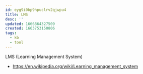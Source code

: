 ```yaml
---
id: eyg9i0bp9hpuclrv2qjwpu4
title: LMS
desc: ''
updated: 1666864327509
created: 1663753150806
tags:
  - kb
  - tool
---
```


LMS (Learning Management System)

* <https://en.wikipedia.org/wiki/Learning_management_system>
